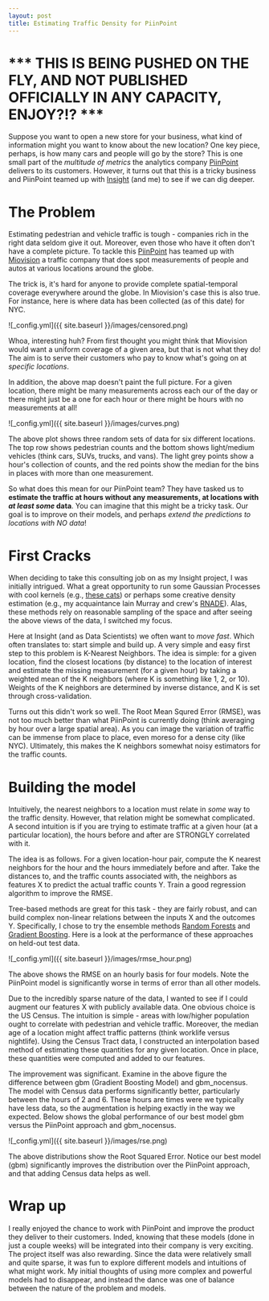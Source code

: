 ```yaml
---
layout: post
title: Estimating Traffic Density for PiinPoint
---
```


# *** THIS IS BEING PUSHED ON THE FLY, AND NOT PUBLISHED OFFICIALLY IN ANY CAPACITY, ENJOY?!? ***

Suppose you want to open a new store for your business, what kind of information might you want to know about the new location?  One key piece, perhaps, is how many cars and people will go by the store?  This is one small part of the *multitude of metrics* the analytics company [PiinPoint](https://www.piinpoint.com/) delivers to its customers.  However, it turns out that this is a tricky business and PiinPoint teamed up with [Insight](http://insightdatascience.com/) (and me) to see if we can dig deeper.

# The Problem

Estimating pedestrian and vehicle traffic is tough - companies rich in the right data seldom give it out.  Moreover, even those who have it often don't have a complete picture.  To tackle this [PiinPoint](https://www.piinpoint.com) has teamed up with [Miovision](https://miovision.com/) a traffic company that does spot measurements of people and autos at various locations around the globe.

The trick is, it's hard for anyone to provide complete spatial-temporal coverage everywhere around the globe.  In Miovision's case this is also true.  For instance, here is where data has been collected (as of this date) for NYC.

![_config.yml]({{ site.baseurl }}/images/censored.png)

Whoa, interesting huh?  From first thought you might think that Miovision would want a uniform coverage of a given area, but that is not what they do!  The aim is to serve their customers who pay to know what's going on at *specific locations*.  

In addition, the above map doesn't paint the full picture.  For a given location, there might be many measurements across each our of the day or there might just be a one for each hour or there might be hours with no measurements at all!  

![_config.yml]({{ site.baseurl }}/images/curves.png)

The above plot shows three random sets of data for six different locations.  The top row shows pedestrian counts and the bottom shows light/medium vehicles (think cars, SUVs, trucks, and vans).  The light grey points show a hour's collection of counts, and the red points show the median for the bins in places with more than one measurement.

So what does this mean for our PiinPoint team?  They have tasked us to **estimate the traffic at hours without any measurements, at locations with *at least some* data**.  You can imagine that this might be a tricky task.  Our goal is to improve on their models, and perhaps *extend the predictions to locations with NO data*!

# First Cracks

When deciding to take this consulting job on as my Insight project, I was initially intrigued.  What a great opportunity to run some Gaussian Processes with cool kernels (e.g., [these cats](http://arxiv.org/abs/1302.4245)) or perhaps some creative density estimation (e.g., my acquaintance Iain Murray and crew's [RNADE](http://arxiv.org/abs/1306.0186)). Alas, these methods rely on reasonable sampling of the space and after seeing the above views of the data, I switched my focus.

Here at Insight (and as Data Scientists) we often want to *move fast*.  Which often translates to: start simple and build up.  A very simple and easy first step to this problem is K-Nearest Neighbors.  The idea is simple: for a given location, find the closest locations (by distance) to the location of interest and estimate the missing measurement (for a given hour) by taking a weighted mean of the K neighbors (where K is something like 1, 2, or 10).  Weights of the K neighbors are determined by inverse distance, and K is set through cross-validation.

Turns out this didn't work so well.  The Root Mean Squred Error (RMSE), was not too much better than what PiinPoint is currently doing (think averaging by hour over a large spatial area).  As you can image the variation of traffic can be immense from place to place, even moreso for a dense city (like NYC).  Ultimately, this makes the K neighbors somewhat noisy estimators for the traffic counts.

# Building the model

Intuitively, the nearest neighbors to a location must relate in *some* way to the traffic density.  However, that relation might be somewhat complicated.  A second intuition is if you are trying to estimate traffic at a given hour (at a particular location), the hours before and after are STRONGLY correlated with it.  

The idea is as follows. For a given location-hour pair, compute the K nearest neighbors for the hour and the hours immediately before and after.  Take the distances to, and the traffic counts associated with, the neighbors as features X to predict the actual traffic counts Y.  Train a good regression algorithm to improve the RMSE.

Tree-based methods are great for this task - they are fairly robust, and can build complex non-linear relations between the inputs X and the outcomes Y.  Specifically, I chose to try the ensemble methods [Random Forests](https://en.wikipedia.org/wiki/Random_forest) and [Gradient Boosting](https://en.wikipedia.org/wiki/Gradient_boosting).   Here is a look at the performance of these approaches on held-out test data.

![_config.yml]({{ site.baseurl }}/images/rmse_hour.png)

The above shows the RMSE on an hourly basis for four models.  Note the PiinPoint model is significantly worse in terms of error than all other models.

Due to the incredibly sparse nature of the data, I wanted to see if I could augment our features X with publicly available data.  One obvious choice is the US Census.  The intuition is simple - areas with low/higher population ought to correlate with pedestrian and vehicle traffic.  Moreover, the median age of a location might affect traffic patterns (think worklife versus nightlife).  Using the Census Tract data, I constructed an interpolation based method of estimating these quantities for any given location.  Once in place, these quantities were computed and added to our features.

The improvement was significant.  Examine in the above figure the difference between gbm (Gradient Boosting Model) and gbm_nocensus.  The model with Census data performs significantly better, particularly between the hours of 2 and 6.  These hours are times were we typically have less data, so the augmentation is helping exactly in the way we expected.  Below shows the global performance of our best model gbm versus the PiinPoint approach and gbm_nocensus.

![_config.yml]({{ site.baseurl }}/images/rse.png)

The above distributions show the Root Squared Error.  Notice our best model (gbm) significantly improves the distribution over the PiinPoint approach, and that adding Census data helps as well.

# Wrap up

I really enjoyed the chance to work with PiinPoint and improve the product they deliver to their customers.  Inded, knowing that these models (done in just a couple weeks) will be integrated into their company is very exciting. The project itself was also rewarding.  Since the data were relatively small and quite sparse, it was fun to explore different models and intuitions of what might work.  My initial thoughts of using more complex and powerful models had to disappear, and instead the dance was one of balance between the nature of the problem and models.  
